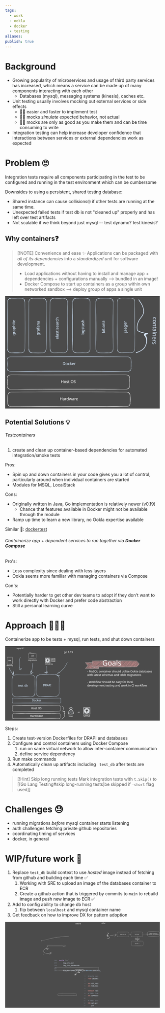 ```yaml
---
tags:
  - work
  - ookla
  - docker
  - testing
aliases: 
publish: true
---
```

# Background
- Growing popularity of microservices and usage of third party services has increased, which means a service can be made up of many components interacting with each other
	- Databases (mysql), messaging systems (kinesis), caches etc.
- Unit testing usually involves mocking out external services or side effects
	- 👍🏻  easier and faster to implement test
	- 👎🏼 mocks *simulate* expected behavior, not actual
	- 👎🏼 mocks are only as good as you make them and can be time consuming to write
- Integration testing can help increase developer confidence that interactions between services or external dependencies work as expected

# Problem 🙄
Integration tests require all components participating in the test to be configured and running in the test environment which can be cumbersome

Downsides to using a persistent, shared testing database:
- Shared instance can cause collisions🙄 if other tests are running at the same time.  
- Unexpected failed tests if test db is not "cleaned up" properly and has left over test artifacts
- Not scalable if we think beyond just mysql -- test dynamo? test kinesis?

## Why containers❓

> [!NOTE] Convenience and ease ✨
> Applications can be packaged with *all of its dependencies* into a *standardized unit* for software development.
> - Load applications without having to install and manage app + dependencies + configurations manually --> bundled in an image!
> - Docker Compose to start up containers as a group within own networked sandbox --> deploy group of apps a single unit

![team hour testing with containers 2023-04-06 08.16.35.excalidraw](../images/team%20hour%20testing%20with%20containers%202023-04-06%2008.16.35.svg)

## Potential Solutions 💡
###### Testcontainers
1. create and clean up container-based dependencies for automated integration/smoke tests

Pros:
- Spin up and down containers in your code gives you a lot of control, particularly around when individual containers are started
- Modules for MSQL, LocalStack

Cons:
- Originally written in Java, Go implementation is relatively newer (v0.19)
	- Chance that features available in Docker might not be available through the module 
- Ramp up time to learn a new library, no Ookla expertise available

Similar 👀: [dockertest](https://github.com/ory/dockertest)

###### Containerize app + dependent services to run together via **Docker Compose**
 Pro's:
 - Less complexity since dealing with less layers
 - Ookla seems more familiar with managing containers via Compose

Con's:
- Potentially harder to get other dev teams to adopt if they don't want to work directly with Docker and prefer code abstraction
- Still a personal learning curve

# Approach 🏃🏻‍♀️
Containerize app to be tests + mysql, run tests, and shut down containers

![Drawing 2023-04-06 08.26.12.excalidraw](../images/Drawing%202023-04-06%2008.26.12.svg)

Steps:
1. Create test-version Dockerfiles for DRAPI and databases
2. Configure and control containers using Docker Compose
	1. run on same virtual network to allow inter-container communication 
	2. define service dependency
3. Run make commands
4. Automatically clean up artifacts including ` test_db` after tests are completed

> [!Hint] Skip long running tests
>Mark integration tests with `t.Skip()` to [[Go Lang Testing#skip long-running tests|be skipped if `-short` flag used]]

# Challenges 😓
- running migrations *before* mysql container starts listening
- auth challenges fetching private github repositories
- coordinating timing of services
- docker, in general

# WIP/future work 🤔
1. Replace `test_db` build context to use *hosted* image instead of fetching from github and building each time ✅
	1. Working with SRE to upload an image of the databases container to ECR
	2. Create a github action that is triggered by commits to `main` to rebuild image and push new image to ECR ✅
2. Add to config ability to change db host
	1. flip between `localhost` and mysql container name 
3. Get feedback on how to improve DX for pattern adoption

![team hour testing with containers 2023-04-05 22.18.30.excalidraw](../images/team%20hour%20testing%20with%20containers%202023-04-05%2022.18.30.svg)